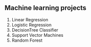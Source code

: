 ## Machine learning projects
1. Linear Regression
2. Logistic Regression
3. DecisionTree Classifier
4. Support Vector Machines
5. Random Forest









